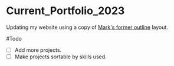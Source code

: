 # Current_Portfolio_2023
Updating my website using  a copy of [Mark's former outline](markthomasnoonan.com) layout. 

#Todo
- [ ] Add more projects. 
- [ ] Make projects sortable by skills used.
